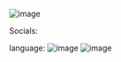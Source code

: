 ![image](https://github.com/nawelo/DM-ALL-ACCOUNT/assets/169001310/39fbcff5-1fc8-45b4-b55c-6977ee4e1f51)

Socials:

language:
![image](https://github.com/nawelo/DM-ALL-ACCOUNT/assets/169001310/47336653-ddba-45ea-97e5-ebdc6e674ad9)
![image](https://github.com/nawelo/DM-ALL-ACCOUNT/assets/169001310/b6c48d78-0962-4c5f-a69e-522879d89203)


